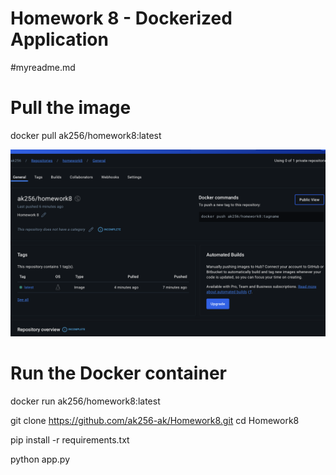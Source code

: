 

# Homework 8 - Dockerized Application
#myreadme.md

# Pull the image 
docker pull ak256/homework8:latest

![DockerHub Image](Homework8sc.png)


# Run the Docker container
docker run ak256/homework8:latest

git clone https://github.com/ak256-ak/Homework8.git
cd Homework8

pip install -r requirements.txt

python app.py

